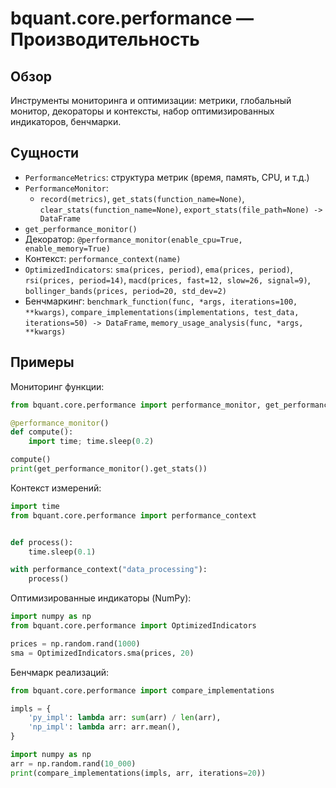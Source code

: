 # bquant.core.performance — Производительность

## Обзор

Инструменты мониторинга и оптимизации: метрики, глобальный монитор, декораторы и контексты, набор оптимизированных индикаторов, бенчмарки.

## Сущности

- `PerformanceMetrics`: структура метрик (время, память, CPU, и т.д.)
- `PerformanceMonitor`:
  - `record(metrics)`, `get_stats(function_name=None)`, `clear_stats(function_name=None)`, `export_stats(file_path=None) -> DataFrame`
- `get_performance_monitor()`
- Декоратор: `@performance_monitor(enable_cpu=True, enable_memory=True)`
- Контекст: `performance_context(name)`
- `OptimizedIndicators`: `sma(prices, period)`, `ema(prices, period)`, `rsi(prices, period=14)`, `macd(prices, fast=12, slow=26, signal=9)`, `bollinger_bands(prices, period=20, std_dev=2)`
- Бенчмаркинг: `benchmark_function(func, *args, iterations=100, **kwargs)`, `compare_implementations(implementations, test_data, iterations=50) -> DataFrame`, `memory_usage_analysis(func, *args, **kwargs)`

## Примеры

Мониторинг функции:
```python
from bquant.core.performance import performance_monitor, get_performance_monitor

@performance_monitor()
def compute():
    import time; time.sleep(0.2)

compute()
print(get_performance_monitor().get_stats())
```

Контекст измерений:
```python
import time
from bquant.core.performance import performance_context


def process():
    time.sleep(0.1)

with performance_context("data_processing"):
    process()
```

Оптимизированные индикаторы (NumPy):
```python
import numpy as np
from bquant.core.performance import OptimizedIndicators

prices = np.random.rand(1000)
sma = OptimizedIndicators.sma(prices, 20)
```

Бенчмарк реализаций:
```python
from bquant.core.performance import compare_implementations

impls = {
    'py_impl': lambda arr: sum(arr) / len(arr),
    'np_impl': lambda arr: arr.mean(),
}

import numpy as np
arr = np.random.rand(10_000)
print(compare_implementations(impls, arr, iterations=20))
```
